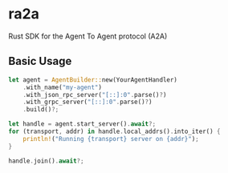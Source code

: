 # ra2a

Rust SDK for the Agent To Agent protocol (A2A)

## Basic Usage

```rust
let agent = AgentBuilder::new(YourAgentHandler)
    .with_name("my-agent")
    .with_json_rpc_server("[::]:0".parse()?)
    .with_grpc_server("[::]:0".parse()?)
    .build()?;

let handle = agent.start_server().await?;
for (transport, addr) in handle.local_addrs().into_iter() {
    println!("Running {transport} server on {addr}");
}

handle.join().await?;

```